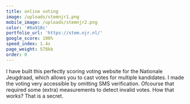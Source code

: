 ```yaml
---
title: online voting
image: /uploads/stemnjr1.png
mobile_image: /uploads/stemnjr2.png
color: '#6a918c'
portfolio_url: 'https://stem.njr.nl/'
google_score: 100%
speed_index: 1.4s
page_weight: 578kb
order: 0
---
```


I have built this perfectly scoring voting website for the Nationale Jeugdraad, which allows you to cast votes for multiple kandidates. I made the voting very accessible by omitting SMS verification. Ofcourse that required some (extra) measurements to detect invalid votes. How that works? That is a secret.